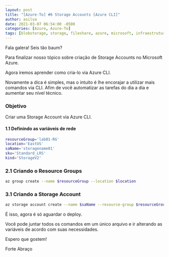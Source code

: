 ```yaml
---
layout: post
title: "[Azure-To] #6 Storage Accounts [Azure CLI]"
author: asilva
date: 2021-03-07 06:54:00 -0500
categories: [Azure, Azure-To]
tags: [blobstorage, storage, fileshare, azure, microsoft, infraestrutura, azurecli]
---
```


Fala galera! Seis tão baum?

Para finalizar nosso tópico sobre criação de Storage Accounts no Microsoft Azure.

Agora iremos aprender como cria-lo via Azure CLI.

Novamente a dica é simples, mas o intuito é lhe encorajar a utilizar mais comandos via CLI. Afim de você automatizar as tarefas do dia a dia e aumentar seu nível técnico.

### **Objetivo**

Criar uma Storage Account via Azure CLI.

#### **1.1 Definindo as variáveis de rede**

```bash
resourceGroup='lab01-RG'
location='EastUS'
saName='storagename01'
sku='Standard_LRS'
kind='StorageV2'
```

### **2.1 Criando o Resource Groups**

```bash
az group create --name $resourceGroup --location $location
```

### **3.1 Criando a Storage Account**

```bash
az storage account create --name $saName --resource-group $resourceGroup --location $location --sku $sku --kind $kind
```

É isso, agora é só aguardar o deploy.

Você pode juntar todos os comandos em um único arquivo e ir alterando as variáveis de acordo com suas necessidades.

Espero que gostem!

Forte Abraço
